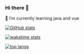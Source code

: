### Hi there 👋

<!-- - 🔭 I’m currently working on ... -->

🌱 I’m currently learning java and vue

<!-- - 👯 I’m looking to collaborate on ... -->
<!-- - 🤔 I’m looking for help with ... -->
<!-- - 💬 Ask me about ... -->

<!-- 📫 How to reach me:  -->

<!-- 😄 Pronouns: ... -->

<!-- ⚡ Fun fact: ... -->


[![GitHub stats](https://github-readme-stats.vercel.app/api/?username=wjl-lab&count_private=true&show_icons=true&border_color=2e4058)](https://github.com/anuraghazra/github-readme-stats)

[![wakatime stats](https://github-readme-stats.vercel.app/api/wakatime/?username=wjl&layout=compact&hide=scss,css,html,matlab,objective-c,json,xml&border_color=2e4058)](https://github.com/anuraghazra/github-readme-stats)

[![top langs](https://github-readme-stats.vercel.app/api/top-langs/?username=wjl-lab&layout=compact&hide=scss,css,html&border_color=2e4058)](https://github.com/anuraghazra/github-readme-stats)

